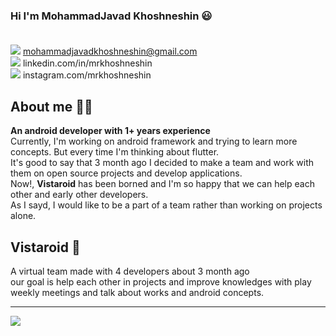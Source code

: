 ### Hi I'm MohammadJavad Khoshneshin 😃  <br><br>
<img src="https://img.shields.io/badge/Gmail-D14836?style=for-the-badge&logo=gmail&logoColor=white"/> mohammadjavadkhoshneshin@gmail.com<br>
<img src="https://img.shields.io/badge/LinkedIn-0077B5?style=for-the-badge&logo=linkedin&logoColor=white"/> linkedin.com/in/mrkhoshneshin<br>
<img src="https://img.shields.io/badge/Instagram-E4405F?style=for-the-badge&logo=instagram&logoColor=white"/> instagram.com/mrkhoshneshin
<h2>About me 👨‍💻</h2>
<b>An android developer with <b>1+</b> years experience<br></b>
Currently, I'm working on android framework and trying to learn more concepts. But every time I'm thinking about flutter.<br>
It's good to say that 3 month ago I decided to make a team and work with them on open source projects and develop applications.<br>
Now!, <b>Vistaroid</b> has been borned and I'm so happy that we can help each other and early other developers.<br>
As I sayd, I would like to be a part of a team rather than working on projects alone.<br>
<h2>Vistaroid 📱</h2>
A virtual team made with 4 developers about 3 month ago<br>
our goal is help each other in projects and improve knowledges with play weekly meetings and talk about works and android concepts.
<hr>
<a href="https://github.com/ghost1372">
<img align="center" src="https://github-readme-stats.vercel.app/api?username=mrkhoshneshin&show_icons=true&count_private=true&include_all_commits=true" /></a>
